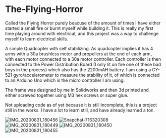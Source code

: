 # The-Flying-Horror
Called the Flying Horror purely beacuse of the amount of times I have either started a small fire or burnt myself while building it. This is really my first time playing around with electrical, and this project was a way to challenge myself to learn electrical skills.

A simple Quadcopter with self stabilizing. As quadcopter implies it has 4 arms with a 30a brushless motor and propellers at the end of each arm, with each motor connected to a 30a motor controller. Each controller is then connected to the Power Distribution Board (I only lit on fire one of these bad boys in the process) which also has the 2200mAH battery. I am using a GY-521 gyro/accelerometer to measure the stability of it, of which is connected to an Arduino Uno which is the micro controller I am using.  

The frame was designed by me in Solidworks and then 3d printed and either screwed together using M3 hex screws or super glue.

Not uploading code as of yet because it is still incomplete, this is a project still in the works. I have a lot to learn still, and have already learned a ton.

![IMG_20200831_180456](https://user-images.githubusercontent.com/33162947/94233535-a77d9f00-fecd-11ea-8ac5-d7ac82a074ca.jpg)
![Snapchat-716320308](https://user-images.githubusercontent.com/33162947/94233538-a8aecc00-fecd-11ea-9deb-c7d2dc186b94.jpg)
![IMG_20200831_180449](https://user-images.githubusercontent.com/33162947/94233540-a9dff900-fecd-11ea-9e52-a964b05490f9.jpg)
![IMG_20200831_180450](https://user-images.githubusercontent.com/33162947/94233543-ab112600-fecd-11ea-91fa-4efbc7b0efc7.jpg)
![IMG_20200831_180455](https://user-images.githubusercontent.com/33162947/94233548-ac425300-fecd-11ea-8aff-24bc173116ca.jpg)
